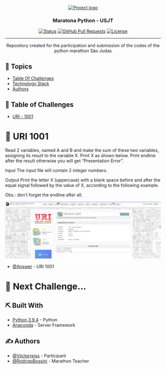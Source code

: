 <p align="center">
  <a href="" rel="noopener">
 <img src="https://www.cetax.com.br/blog/wp-content/uploads/2017/10/Python-import-chamada-m%C3%A9todo-din%C3%A2mica.gif" alt="Project logo"></a>
</p>
<h3 align="center">Maratona Python - USJT</h3>

<div align="center">

[![Status](https://img.shields.io/badge/status-active-success.svg)]()
[![GitHub Pull Requests](https://img.shields.io/github/issues-pr/kylelobo/The-Documentation-Compendium.svg)](https://github.com/kylelobo/The-Documentation-Compendium/pulls)
[![License](https://img.shields.io/badge/license-MIT-blue.svg)](LICENSE.md)

</div>

---

<p align="center"> Repository created for the participation and submission of the codes of the python marathon São Judas
    <br> 
</p>

## 👀 Topics 

- [Table Of Challenges](#challenges)
- [Technology Stack](#tech_stack)
- [Authors](#authors)


## 📝 Table of Challenges <a name = "challenges"></a>

- [URI - 1001](#uri1001)



# 🧐 URI 1001 <a name = "url1001"></a>

Read 2 variables, named A and B and make the sum of these two variables, assigning its result to the variable X. Print X as shown below. Print endline after the result otherwise you will get “Presentation Error”.

Input
The input file will contain 2 integer numbers.

Output
Print the letter X (uppercase) with a blank space before and after the equal signal followed by the value of X, according to the following example.

Obs.: don't forget the endline after all.

<img src="prints/uri_1001.jpeg"></a>

- [@Answer](https://github.com/Viictorreiss/pythonmarathon/blob/main/release/URI_1001.py) - 
URI 1001

# 🧐 Next Challenge... <a name = ""></a>

## ⛏️ Built With <a name = "tech_stack"></a>

- [Python 3.9.4](https://www.python.org/downloads/) - Python
- [Anaconda](https://www.anaconda.com/products/individual) - Server Framework


## ✍️ Authors <a name = "authors"></a>

- [@Viictorreiss](https://github.com/Viictorreiss) - 
Participant
- [@RodrigoBossini]() - Marathon Teacher



